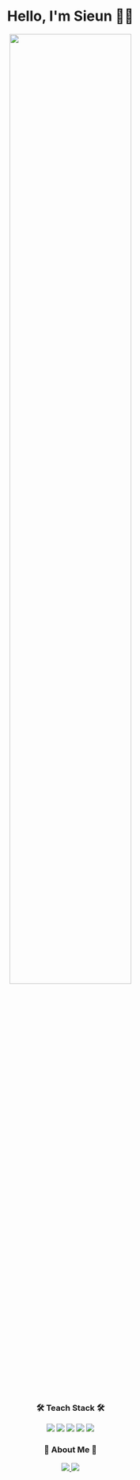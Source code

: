 <div align="center">
  <h1>Hello, I'm Sieun 👋🏻</h1>
  
  <img src="https://user-images.githubusercontent.com/97720335/230727194-8763a930-fd0d-4360-8bc2-4ac7023706dc.jpg" width=70% />
            
  <h3> 🛠️ Teach Stack 🛠️ </h3>
  <img src="https://img.shields.io/badge/JavaScript-F7DF1E?style=flat-square&logo=JavaScript&logoColor=FFFFFF"/>
  <img src="https://img.shields.io/badge/TypeScript-3178C6?style=flat-square&logo=TypeScript&logoColor=FFFFFF"/>
  <img src="https://img.shields.io/badge/React-61DAFB?style=flat-square&logo=React&logoColor=FFFFFF"/>
  <img src="https://img.shields.io/badge/NodeJS-339933?style=flat-square&logo=Node.js&logoColor=FFFFFF"/>
  <img src="https://img.shields.io/badge/aws-232F3E?style=flat-square&logo=AmazonAws&logoColor=FFFFFF"/>
  
  
  <h3> 🧸 About Me 🧸 </h3>
  <a href="https://www.instagram.com/si__eun_s/">
    <img src="https://img.shields.io/badge/Instagram-FF4D48?style=flat-square&logo=Instagram&logoColor=FFFFFF"/>
  </a>

  <a href="https://velog.io/@tlsl13">
    <img src="https://img.shields.io/badge/Tech Blog-88A81D?style=flat-square&logo=velog&logoColor=FFFFFF"/>
  </a>
  <br><br>

</div>

